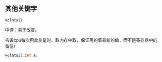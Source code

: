 ## 其他关键字

`volatail`

中译：易于改变。

告诉cpu每次用此变量时，取内存中取，保证用的事最新的值，而不是寄存器中的备份/

```c
volatail int a;
```

